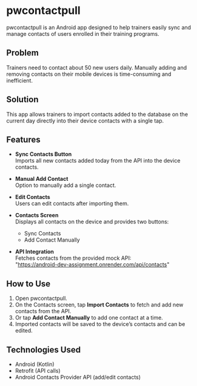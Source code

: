 # pwcontactpull

pwcontactpull is an Android app designed to help trainers easily sync and manage contacts of users enrolled in their training programs.

## Problem

Trainers need to contact about 50 new users daily. Manually adding and removing contacts on their mobile devices is time-consuming and inefficient.

## Solution

This app allows trainers to import contacts added to the database on the current day directly into their device contacts with a single tap.

## Features

- **Sync Contacts Button**  
  Imports all new contacts added today from the API into the device contacts.

- **Manual Add Contact**  
  Option to manually add a single contact.

- **Edit Contacts**  
  Users can edit contacts after importing them.

- **Contacts Screen**  
  Displays all contacts on the device and provides two buttons:  
  - Sync Contacts  
  - Add Contact Manually

- **API Integration**  
  Fetches contacts from the provided mock API:  
  "https://android-dev-assignment.onrender.com/api/contacts"

## How to Use

1. Open pwcontactpull.
2. On the Contacts screen, tap **Import Contacts** to fetch and add new contacts from the API.
3. Or tap **Add Contact Manually** to add one contact at a time.
4. Imported contacts will be saved to the device’s contacts and can be edited.

## Technologies Used

- Android (Kotlin)
- Retrofit (API calls)
- Android Contacts Provider API (add/edit contacts)
